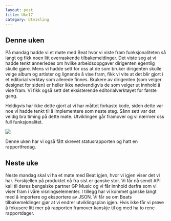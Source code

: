 ```yaml
---
layout: post
title: Uke17
category: Utvikling
---
```

## Denne uken
På mandag hadde vi et møte med Beat hvor vi viste fram funksjonaliteten så langt og fikk noen litt overraskende tilbakemeldinger. Det viste seg at vi hadde tenkt annerledes om hvilke arbeidsoppgaver dirigenten egentlig skulle gjøre. Mens vi hadde sett for oss at de som bruker dirigenten skulle velge album og artister og lignende å vise fram, fikk vi vite at det blir gjort i et editorial verktøy som allerede finnes. Brukere av dirigenten (som velger designet for siden) er heller ikke nødvendigvis de som velger ut innhold å vise fram. Vi fikk også sett det eksisterende editorialverktøyet for første gang.

Heldigvis har ikke dette gjort at vi har måttet forkaste kode, siden dette var noe vi hadde tenkt til å implementere som neste steg. Sånn sett var det veldig bra timing på dette møte. Utviklingen går framover og vi nærmer oss full funksjonalitet.

![]({{site.baseurl}}/assets/img/uke17.jpg)

Denne uken har vi også fått skrevet statusrapporten og hatt en rapportfredag.

## Neste uke
Neste mandag skal vi ha et møte med Beat igjen, hvor vi igjen viser det vi har. Forskjellen på produktet nå fra sist er ganske stor. Vi får nå sendt API kall til deres bengalske partner GP Music og vi får innhold derfra som vi viser fram i våre visningselementer. I tillegg har vi kommet ganske langt med å importere og eksportere av JSON. Vi får se om Beats tilbakemeldinger gjør at vi endrer utviklingsplan igjen. Hvis ikke får vi prøve å fokusere litt mer på rapporten framover kanskje til og med ha to rene rapportdager.